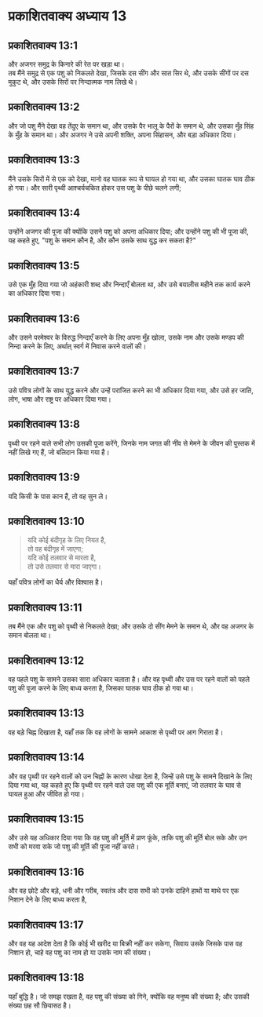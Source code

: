 # प्रकाशितवाक्य अध्याय 13

## प्रकाशितवाक्य 13:1

और अजगर समुद्र के किनारे की रेत पर खड़ा था।  
तब मैंने समुद्र से एक पशु को निकलते देखा, जिसके दस सींग और सात सिर थे, और उसके सींगों पर दस मुकुट थे, और उसके सिरों पर निन्दात्मक नाम लिखे थे।

## प्रकाशितवाक्य 13:2

और जो पशु मैंने देखा वह तेंदुए के समान था, और उसके पैर भालू के पैरों के समान थे, और उसका मुँह सिंह के मुँह के समान था। और अजगर ने उसे अपनी शक्ति, अपना सिंहासन, और बड़ा अधिकार दिया।

## प्रकाशितवाक्य 13:3

मैंने उसके सिरों में से एक को देखा, मानो वह घातक रूप से घायल हो गया था, और उसका घातक घाव ठीक हो गया। और सारी पृथ्वी आश्चर्यचकित होकर उस पशु के पीछे चलने लगी;

## प्रकाशितवाक्य 13:4

उन्होंने अजगर की पूजा की क्योंकि उसने पशु को अपना अधिकार दिया; और उन्होंने पशु की भी पूजा की, यह कहते हुए, "पशु के समान कौन है, और कौन उसके साथ युद्ध कर सकता है?"

## प्रकाशितवाक्य 13:5

उसे एक मुँह दिया गया जो अहंकारी शब्द और निन्दाएँ बोलता था, और उसे बयालीस महीने तक कार्य करने का अधिकार दिया गया।

## प्रकाशितवाक्य 13:6

और उसने परमेश्वर के विरुद्ध निन्दाएँ करने के लिए अपना मुँह खोला, उसके नाम और उसके मण्डप की निन्दा करने के लिए, अर्थात् स्वर्ग में निवास करने वालों की।

## प्रकाशितवाक्य 13:7

उसे पवित्र लोगों के साथ युद्ध करने और उन्हें पराजित करने का भी अधिकार दिया गया, और उसे हर जाति, लोग, भाषा और राष्ट्र पर अधिकार दिया गया।

## प्रकाशितवाक्य 13:8

पृथ्वी पर रहने वाले सभी लोग उसकी पूजा करेंगे, जिनके नाम जगत की नींव से मेमने के जीवन की पुस्तक में नहीं लिखे गए हैं, जो बलिदान किया गया है।

## प्रकाशितवाक्य 13:9

यदि किसी के पास कान हैं, तो वह सुन ले।

## प्रकाशितवाक्य 13:10

> यदि कोई बंदीगृह के लिए नियत है,  
> तो वह बंदीगृह में जाएगा;  
> यदि कोई तलवार से मारता है,  
> तो उसे तलवार से मारा जाएगा।

यहाँ पवित्र लोगों का धैर्य और विश्वास है।

## प्रकाशितवाक्य 13:11

तब मैंने एक और पशु को पृथ्वी से निकलते देखा; और उसके दो सींग मेमने के समान थे, और वह अजगर के समान बोलता था।

## प्रकाशितवाक्य 13:12

वह पहले पशु के सामने उसका सारा अधिकार चलाता है। और वह पृथ्वी और उस पर रहने वालों को पहले पशु की पूजा करने के लिए बाध्य करता है, जिसका घातक घाव ठीक हो गया था।

## प्रकाशितवाक्य 13:13

वह बड़े चिह्न दिखाता है, यहाँ तक कि वह लोगों के सामने आकाश से पृथ्वी पर आग गिराता है।

## प्रकाशितवाक्य 13:14

और वह पृथ्वी पर रहने वालों को उन चिह्नों के कारण धोखा देता है, जिन्हें उसे पशु के सामने दिखाने के लिए दिया गया था, यह कहते हुए कि पृथ्वी पर रहने वाले उस पशु की एक मूर्ति बनाएं, जो तलवार के घाव से घायल हुआ और जीवित हो गया।

## प्रकाशितवाक्य 13:15

और उसे यह अधिकार दिया गया कि वह पशु की मूर्ति में प्राण फूंके, ताकि पशु की मूर्ति बोल सके और उन सभी को मरवा सके जो पशु की मूर्ति की पूजा नहीं करते।

## प्रकाशितवाक्य 13:16

और वह छोटे और बड़े, धनी और गरीब, स्वतंत्र और दास सभी को उनके दाहिने हाथों या माथे पर एक निशान देने के लिए बाध्य करता है,

## प्रकाशितवाक्य 13:17

और वह यह आदेश देता है कि कोई भी खरीद या बिक्री नहीं कर सकेगा, सिवाय उसके जिसके पास वह निशान हो, चाहे वह पशु का नाम हो या उसके नाम की संख्या।

## प्रकाशितवाक्य 13:18

यहाँ बुद्धि है। जो समझ रखता है, वह पशु की संख्या को गिने, क्योंकि वह मनुष्य की संख्या है; और उसकी संख्या छह सौ छियासठ है।
